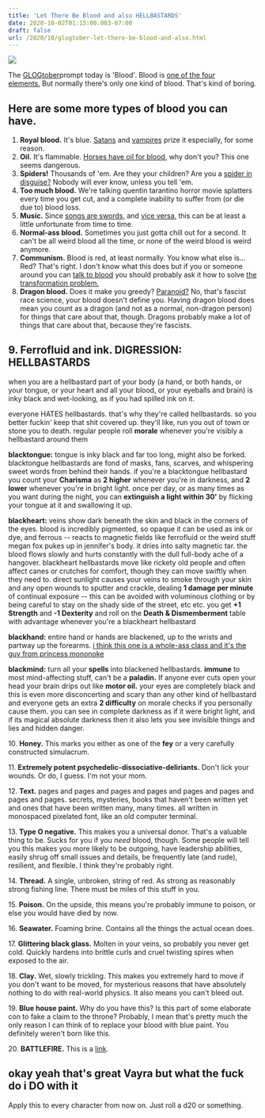 ```yaml
---
title: 'Let There Be Blood and also HELLBASTARDS'
date: 2020-10-02T01:15:00.003-07:00
draft: false
url: /2020/10/glogtober-let-there-be-blood-and-also.html
---
```


[![](https://1.bp.blogspot.com/-XoeCGaRJTPc/X3Yn2M50D5I/AAAAAAAAqGM/Pi6vXFN3lCQ8A2_MHcQl_gk84UZBHSPhQCLcBGAsYHQ/w320-h240/blood.jpg)](https://1.bp.blogspot.com/-XoeCGaRJTPc/X3Yn2M50D5I/AAAAAAAAqGM/Pi6vXFN3lCQ8A2_MHcQl_gk84UZBHSPhQCLcBGAsYHQ/s640/blood.jpg)

  

The [GLOGtober](https://sunderedshillings.blogspot.com/2020/09/glogtober.html)prompt today is 'Blood'. Blood is [one of the four elements.](https://madqueenscourt.blogspot.com/2020/04/mountain-on-fire-elements-and-old-gods.html) But normally there's only one kind of blood. That's kind of boring.

  

Here are some more types of blood you can have.
-----------------------------------------------

1.  **Royal blood.** It's blue. [Satans](https://madqueenscourt.blogspot.com/2020/06/mountain-satans-at-crossroads.html) and [vampires](https://en.wikipedia.org/wiki/Elf) prize it especially, for some reason.
2.  **Oil.** It's flammable. [Horses have oil for blood,](https://madqueenscourt.blogspot.com/2020/04/bestiary-c-is-for-cave-beasts-companions.html) why don't you? This one seems dangerous.
3.  **Spiders!** Thousands of 'em. Are they your children? Are you a [spider in disguise?](https://madqueenscourt.blogspot.com/2020/05/no-light-no-warmth-giant-spider-ii.html) Nobody will ever know, unless you tell 'em.
4.  **Too much blood.** We're talking quentin tarantino horror movie splatters every time you get cut, and a complete inability to suffer from (or die due to) blood loss.
5.  **Music.** Since [songs are swords,](https://madqueenscourt.blogspot.com/2020/04/1d20-fantasy-languages.html) and [vice versa,](https://wmbsaltworks.wordpress.com/2020/06/03/glog-class-swordsinger/) this can be at least a little unfortunate from time to time.
6.  **Normal-ass blood.** Sometimes you just gotta chill out for a second. It can't be all weird blood all the time, or none of the weird blood is weird anymore.
7.  **Communism.** Blood is red, at least normally. You know what else is... Red? That's right. I don't know what this does but if you or someone around you can [talk to blood](https://madqueenscourt.blogspot.com/2020/04/1d20-fantasy-languages.html) you should probably ask it how to solve [the transformation problem.](https://en.wikipedia.org/wiki/Transformation_problem)
8.  **Dragon blood.** Does it make you greedy? [Paranoid?](https://madqueenscourt.blogspot.com/2020/04/bestiary-d-is-for-dragons.html) No, that's fascist race science, your blood doesn't define you. Having dragon blood does mean you count as a dragon (and not as a normal, non-dragon person) for things that care about that, though. Dragons probably make a lot of things that care about that, because they're fascists.

9\. Ferrofluid and ink. DIGRESSION: HELLBASTARDS 
-------------------------------------------------

when you are a hellbastard part of your body (a hand, or both hands, or your tongue, or your heart and all your blood, or your eyeballs and brain) is inky black and wet-looking, as if you had spilled ink on it. 

  

everyone HATES hellbastards. that's why they're called hellbastards. so you better fuckin' keep that shit covered up. they'll like, run you out of town or stone you to death. regular people roll **morale** whenever you're visibly a hellbastard around them

  

**blacktongue:** tongue is inky black and far too long, might also be forked. blacktongue hellbastards are fond of masks, fans, scarves, and whispering sweet words from behind their hands. if you're a blacktongue hellbastard you count your **Charisma** as **2 higher** whenever you're in darkness, and **2 lower** whenever you're in bright light. once per day, or as many times as you want during the night, you can **extinguish a light within 30'** by flicking your tongue at it and swallowing it up.

  

**blackheart:** veins show dark beneath the skin and black in the corners of the eyes. blood is incredibly pigmented, so opaque it can be used as ink or dye, and ferrous -- reacts to magnetic fields like ferrofluid or the weird stuff megan fox pukes up in jennifer's body. it dries into salty magnetic tar. the blood flows slowly and hurts constantly with the dull full-body ache of a hangover. blackheart hellbastards move like rickety old people and often affect canes or crutches for comfort, though they can move swiftly when they need to. direct sunlight causes your veins to smoke through your skin and any open wounds to sputter and crackle, dealing **1 damage per minute** of continual exposure -- this can be avoided with voluminous clothing or by being careful to stay on the shady side of the street, etc etc. you get **+1 Strength** and **\-1 Dexterity** and roll on the **Death & Dismemberment** table with advantage whenever you're a blackheart hellbastard

  

**blackhand:** entire hand or hands are blackened, up to the wrists and partway up the forearms. [i think this one is a whole-ass class and it's the guy from princess mononoke](https://madqueenscourt.blogspot.com/2020/04/glog-blackhand-warrior.html)

  

**blackmind:** turn all your **spells** into blackened hellbastards. **immune** to most mind-affecting stuff, can't be a **paladin.** If anyone ever cuts open your head your brain drips out like **motor oil.** your eyes are completely black and this is even more disconcerting and scary than any other kind of hellbastard and everyone gets an extra **2 difficulty** on morale checks if you personally cause them. you can see in complete darkness as if it were bright light, and if its magical absolute darkness then it also lets you see invisible things and lies and hidden danger.

  

10\. **Honey.** This marks you either as one of the **fey** or a very carefully constructed simulacrum.

11\. **Extremely potent psychedelic-dissociative-deliriants.** Don't lick your wounds. Or do, I guess. I'm not your mom.

12\. **Text.** pages and pages and pages and pages and pages and pages and pages and pages. secrets, mysteries, books that haven't been written yet and ones that have been written many, many times. all written in monospaced pixelated font, like an old computer terminal.

13\. **Type O negative.** This makes you a universal donor. That's a valuable thing to be. Sucks for you if you _need_ blood, though. Some people will tell you this makes you more likely to be outgoing, have leadership abilities, easily shrug off small issues and details, be frequently late (and rude), resilient, and flexible. I think they're probably right.

14\. **Thread.** A single, unbroken, string of red. As strong as reasonably strong fishing line. There must be miles of this stuff in you.

15\. **Poison.** On the upside, this means you're probably immune to poison, or else you would have died by now.

16\. **Seawater.** Foaming brine. Contains all the things the actual ocean does.

17\. **Glittering black glass.** Molten in your veins, so probably you never get cold. Quickly hardens into brittle curls and cruel twisting spires when exposed to the air.

18\. **Clay.** Wet, slowly trickling. This makes you extremely hard to move if you don't want to be moved, for mysterious reasons that have absolutely nothing to do with real-world physics. It also means you can't bleed out.

19\. **Blue house paint.** Why do you have this? Is this part of some elaborate con to fake a claim to the throne? Probably, I mean that's pretty much the only reason I can think of to replace your blood with blue paint. You definitely weren't born like this.

20\. **BATTLEFIRE.** This is a [link](https://madqueenscourt.blogspot.com/2020/10/glogtober-4th-battlemages-class-fighter.html).

  

  

okay yeah that's great Vayra but what the fuck do i DO with it
--------------------------------------------------------------

Apply this to every character from now on. Just roll a d20 or something.